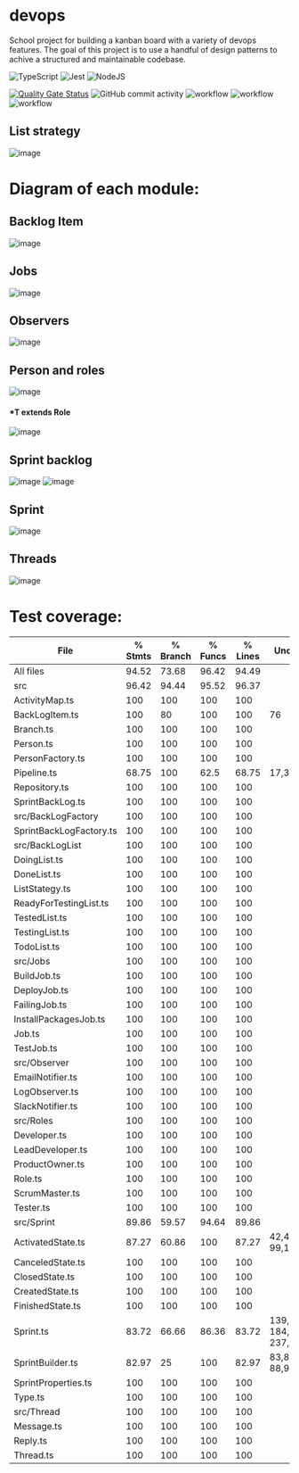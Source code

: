 

# devops

School project for building a kanban board with a variety of devops features.
The goal of this project is to use a handful of design patterns to achive a structured and maintainable codebase.


![TypeScript](https://img.shields.io/badge/TypeScript-3178C6?style=for-the-badge&labelColor=ffffff&logoColor=3178C6&logo=typescript)
![Jest](https://img.shields.io/badge/Jest-323330?style=for-the-badge&logo=Jest&logoColor=white)
![NodeJS](https://img.shields.io/badge/Node.js-43853D?style=for-the-badge&logo=node.js&logoColor=white)

[![Quality Gate Status](https://sonarcloud.io/api/project_badges/measure?project=Pjiwm_devops&metric=alert_status)](https://sonarcloud.io/summary/new_code?id=Pjiwm_devops)
![GitHub commit activity](https://img.shields.io/github/commit-activity/m/pjiwm/devops)
![workflow](https://github.com/Pjiwm/devops/actions/workflows/build.yml/badge.svg)
![workflow](https://github.com/Pjiwm/devops/actions/workflows/jest.yml/badge.svg)
![workflow](https://github.com/Pjiwm/devops/actions/workflows/code_quality.yml/badge.svg)


## List strategy
![image](https://github.com/Pjiwm/devops/blob/main/docs/uml/BackLogList_diagram.png)


# Diagram of each module:

## Backlog Item
![image](https://github.com/Pjiwm/devops/blob/main/docs/uml/BacklogItem_diagram.png)

## Jobs
![image](https://github.com/Pjiwm/devops/blob/main/docs/uml/Jobs_diagram.png)

## Observers
![image](https://github.com/Pjiwm/devops/blob/main/docs/uml/Observer_diagram.png)

## Person and roles
![image](https://github.com/Pjiwm/devops/blob/main/docs/uml/Person_diagram.png)
#### *T extends Role
![image](https://github.com/Pjiwm/devops/blob/main/docs/uml/Roles_diagram.png)

## Sprint backlog
![image](https://github.com/Pjiwm/devops/blob/main/docs/uml/BackLogFactory_diagram.png)
![image](https://github.com/Pjiwm/devops/blob/main/docs/uml/SprintBacklog_diagram.png)

## Sprint
![image](https://github.com/Pjiwm/devops/blob/main/docs/uml/Sprint_diagram.png)

## Threads
![image](https://github.com/Pjiwm/devops/blob/main/docs/uml/Thread_diagram.png)

# Test coverage:
File                      | % Stmts | % Branch | % Funcs | % Lines | Uncovered Lines               
--------------------------|---------|----------|---------|---------|-------------------------------------
All files                 |   94.52 |    73.68 |   96.42 |   94.49 |                                     
 src                      |   96.42 |    94.44 |   95.52 |   96.37 |                                     
  ActivityMap.ts          |     100 |      100 |     100 |     100 |                                     
  BackLogItem.ts          |     100 |       80 |     100 |     100 | 76                                  
  Branch.ts               |     100 |      100 |     100 |     100 |                                     
  Person.ts               |     100 |      100 |     100 |     100 |                                     
  PersonFactory.ts        |     100 |      100 |     100 |     100 |                                     
  Pipeline.ts             |   68.75 |      100 |    62.5 |   68.75 | 17,31-32,46-47                      
  Repository.ts           |     100 |      100 |     100 |     100 |                                     
  SprintBackLog.ts        |     100 |      100 |     100 |     100 |                                     
 src/BackLogFactory       |     100 |      100 |     100 |     100 |                                     
  SprintBackLogFactory.ts |     100 |      100 |     100 |     100 |                                     
 src/BackLogList          |     100 |      100 |     100 |     100 |                                     
  DoingList.ts            |     100 |      100 |     100 |     100 |                                     
  DoneList.ts             |     100 |      100 |     100 |     100 |                                     
  ListStategy.ts          |     100 |      100 |     100 |     100 |                                     
  ReadyForTestingList.ts  |     100 |      100 |     100 |     100 |                                     
  TestedList.ts           |     100 |      100 |     100 |     100 |                                     
  TestingList.ts          |     100 |      100 |     100 |     100 |                                     
  TodoList.ts             |     100 |      100 |     100 |     100 |                                     
 src/Jobs                 |     100 |      100 |     100 |     100 |                                     
  BuildJob.ts             |     100 |      100 |     100 |     100 |                                     
  DeployJob.ts            |     100 |      100 |     100 |     100 |                                     
  FailingJob.ts           |     100 |      100 |     100 |     100 |                                     
  InstallPackagesJob.ts   |     100 |      100 |     100 |     100 |                                     
  Job.ts                  |     100 |      100 |     100 |     100 |                                     
  TestJob.ts              |     100 |      100 |     100 |     100 |                                     
 src/Observer             |     100 |      100 |     100 |     100 |                                     
  EmailNotifier.ts        |     100 |      100 |     100 |     100 |                                     
  LogObserver.ts          |     100 |      100 |     100 |     100 |                                     
  SlackNotifier.ts        |     100 |      100 |     100 |     100 |                                     
 src/Roles                |     100 |      100 |     100 |     100 |                                     
  Developer.ts            |     100 |      100 |     100 |     100 |                                     
  LeadDeveloper.ts        |     100 |      100 |     100 |     100 |                                     
  ProductOwner.ts         |     100 |      100 |     100 |     100 |                                     
  Role.ts                 |     100 |      100 |     100 |     100 |                                     
  ScrumMaster.ts          |     100 |      100 |     100 |     100 |                                     
  Tester.ts               |     100 |      100 |     100 |     100 |                                     
 src/Sprint               |   89.86 |    59.57 |   94.64 |   89.86 |                                     
  ActivatedState.ts       |   87.27 |    60.86 |     100 |   87.27 | 42,47,81-82,98-99,108               
  CanceledState.ts        |     100 |      100 |     100 |     100 |                                     
  ClosedState.ts          |     100 |      100 |     100 |     100 |                                     
  CreatedState.ts         |     100 |      100 |     100 |     100 |                                     
  FinishedState.ts        |     100 |      100 |     100 |     100 |                                     
  Sprint.ts               |   83.72 |    66.66 |   86.36 |   83.72 | 139,165,176-184,208,216,229-237,251 
  SprintBuilder.ts        |   82.97 |       25 |     100 |   82.97 | 83,86-88,91,94,97,101               
  SprintProperties.ts     |     100 |      100 |     100 |     100 |                                     
  Type.ts                 |     100 |      100 |     100 |     100 |                                     
 src/Thread               |     100 |      100 |     100 |     100 |                                     
  Message.ts              |     100 |      100 |     100 |     100 |                                     
  Reply.ts                |     100 |      100 |     100 |     100 |                                     
  Thread.ts               |     100 |      100 |     100 |     100 |                                     
